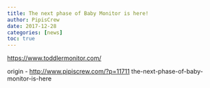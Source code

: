 ```yaml
---
title: The next phase of Baby Monitor is here!
author: PipisCrew
date: 2017-12-28
categories: [news]
toc: true
---
```


https://www.toddlermonitor.com/

origin - http://www.pipiscrew.com/?p=11711 the-next-phase-of-baby-monitor-is-here